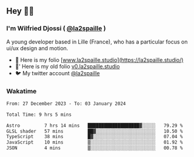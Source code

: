 ## Hey 👋🏾
### I'm Wilfried Djossi ( <a href="https://twitter.com/la2spaille/" target="_blank">@la2spaille</a> )
A young developer based in Lille (France), who has a particular focus on ui/ux design and motion.

- 🎨 Here is my folio [www.la2spaille.studio](https://la2spaille.studio/)
- 🎨' Here is my old folio [v0.la2spaille.studio](https://v0.la2spaille.studio/)
- 🐦 My twitter account [@la2spaille](https://twitter.com/la2spaille/)

### Wakatime
<!--START_SECTION:waka-->

```txt
From: 27 December 2023 - To: 03 January 2024

Total Time: 9 hrs 5 mins

Astro         7 hrs 14 mins   ███████████████████▓░░░░░   79.29 %
GLSL shader   57 mins         ██▓░░░░░░░░░░░░░░░░░░░░░░   10.50 %
TypeScript    38 mins         █▓░░░░░░░░░░░░░░░░░░░░░░░   07.04 %
JavaScript    10 mins         ▒░░░░░░░░░░░░░░░░░░░░░░░░   01.92 %
JSON          4 mins          ▒░░░░░░░░░░░░░░░░░░░░░░░░   00.78 %
```

<!--END_SECTION:waka-->
<!--
**la2spaille/la2spaille** is a ✨ _special_ ✨ repository because its `README.md` (this file) appears on your GitHub profile.

Here are some ideas to get you started:

- 🔭 I’m currently working on ...
- 🌱 I’m currently learning ...
- 👯 I’m looking to collaborate on ...
- 🤔 I’m looking for help with ...
- 💬 Ask me about ...
- 📫 How to reach me: ...
- 😄 Pronouns: ...
- ⚡ Fun fact: ...
-->
